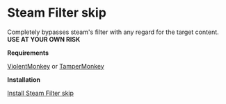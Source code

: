 

# Steam Filter skip
Completely bypasses steam's filter with any regard for the target content. **USE AT YOUR OWN RISK**

**Requirements**

[ViolentMonkey](https://violentmonkey.github.io/ "ViolentMonkey") or [TamperMonkey](https://www.tampermonkey.net/ "TamperMonkey")

**Installation**

[Install Steam Filter skip](https://github.com/devovni/SteamFilterSkip/raw/refs/heads/master/code.user.js "Install script")
